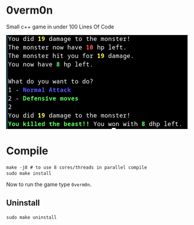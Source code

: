 # 0verm0n
Small c++ game in under 100 Lines Of Code

![](1pic.png)

# Compile

```make
make -j8 # to use 8 cores/threads in parallel compile
sudo make install
```

Now to run the game type `0verm0n`.

## Uninstall

```make
sudo make uninstall
```
